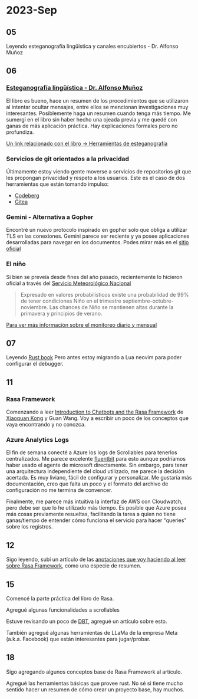 # 2023-Sep
##  05
Leyendo esteganografía lingüística y canales encubiertos - Dr. Alfonso Muñoz

## 06
### [Esteganografía lingüística - Dr. Alfonso Muñoz](https://github.com/mindcrypt/libros/blob/master/Esteganograf%C3%ADa%20ling%C3%BC%C3%ADstica%20y%20canales%20encubiertos%20-%20libro.pdf)
El libro es bueno, hace un resumen de los procedimientos que se utilizaron al intentar ocultar mensajes, entre ellos se mencionan investigaciones muy interesantes. Posiblemente haga un resumen cuando tenga más tiempo. Me sumergí en el libro sin haber hecho una ojeada previa y me quedé con ganas de más aplicación práctica. Hay explicaciones formales pero no profundiza.

[Un link relacionado con el libro -> Herramientas de esteganografía](https://www.jjtc.com/Steganography/tools.html)

### Servicios de git orientados a la privacidad
Últimamente estoy viendo gente moverse a servicios de repositorios git que les propongan privacidad y respeto a los usuarios. Este es el caso de dos herramientas que están tomando impulso:
- [Codeberg](https://codeberg.org)
- [Gitea](https://about.gitea.com/)

### Gemini - Alternativa a Gopher
Encontré un nuevo protocolo inspirado en gopher solo que obliga a utilizar TLS en las conexiones. Gemini parece ser reciente y ya posee aplicaciones desarrolladas para navegar en los documentos. Podes mirar más en el [sitio oficial](https://gemini.circumlunar.space/)

### El niño
Si bien se preveía desde fines del año pasado, recientemente lo hicieron oficial a través del [Servicio Meteorológico Nacional](https://www.smn.gob.ar/sites/default/files/elnino23_09.pdf)

>Expresado en valores probabilísticos existe una probabilidad de 99% de tener condiciones Niño en el trimestre septiembre-octubre-noviembre. Las chances de Niño se mantienen altas durante la primavera y principios de verano.

[Para ver más información sobre el monitoreo diario y mensual](https://www.smn.gob.ar/clima/vigilancia)

## 07
Leyendo [Rust book](https://doc.rust-lang.org/book/)
Pero antes estoy migrando a Lua neovim para poder configurar el debugger.

## 11
### Rasa Framework
Comenzando a leer [Introduction to Chatbots and the Rasa Framework](https://www.amazon.com/dp/1801077053)  de [Xiaoquan Kong](https://github.com/howl-anderson) y Guan Wang. Voy a escribir un poco de los conceptos que vaya encontrando y no conozca.

### Azure Analytics Logs
El fin de semana conecté a Azure los logs de Scrollables para tenerlos centralizados. Me parece excelente [fluentbit](https://fluentbit.io/) para esto aunque podríamos haber usado el agente de microsoft directamente. Sin embargo, para tener una arquitectura independiente del cloud utilizado, me parece la decisión acertada. Es muy liviano, fácil de configurar y personalizar. Me gustaría más documentación, creo que falta un poco y el formato del archivo de configuración no me termina de convencer.

Finalmente, me parece más intuitiva la interfaz de AWS con Cloudwatch, pero debe ser que lo he utilizado más tiempo. Es posible que Azure posea más cosas previamente resueltas, facilitando la tarea a quien no tiene ganas/tiempo de entender cómo funciona el servicio para hacer "queries" sobre los registros.
## 12
Sigo leyendo, subí un artículo de las [anotaciones que voy haciendo al leer sobre Rasa Framework](../../artificial-intelligence/rasa/rasa.md), como una especie de resumen.

## 15
Comencé la parte práctica del libro de Rasa.

Agregué algunas funcionalidades a scrollables

Estuve revisando un poco de [DBT](../../data-science/dbt), agregué un artículo sobre esto.

También agregué algunas herramientas de LLaMa de la empresa Meta (a.k.a. Facebook) que están interesantes para jugar/probar.

## 18
Sigo agregando algunos conceptos base de Rasa Framework al artículo.

Agregué las herramientas básicas que provee rust. No sé si tiene mucho sentido hacer un resumen de cómo crear un proyecto base, hay muchos.
